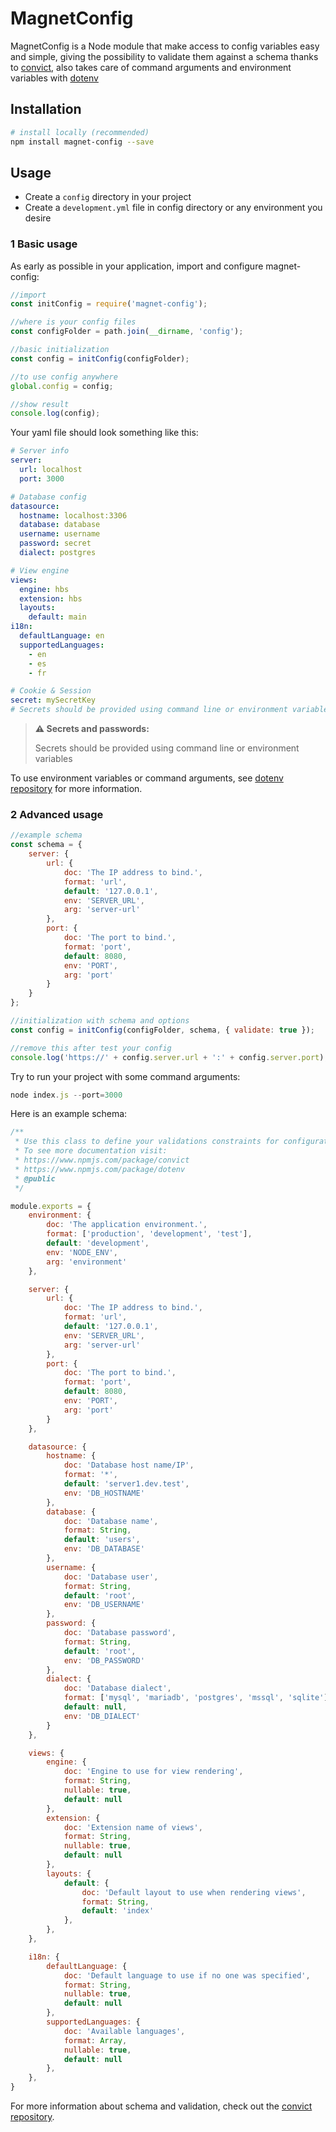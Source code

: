 # MagnetConfig

MagnetConfig is a Node module that make access to config variables easy and simple, 
giving the possibility to validate them against a schema thanks to [convict](https://github.com/mozilla/node-convict),
also takes care of command arguments and environment variables with [dotenv](https://github.com/motdotla/dotenv)

## Installation

```bash
# install locally (recommended)
npm install magnet-config --save
```

## Usage

- Create a `config` directory in your project
- Create a `development.yml` file in config directory or any environment you desire


### 1 Basic usage

As early as possible in your application, import and configure magnet-config:

```javascript
//import
const initConfig = require('magnet-config');

//where is your config files
const configFolder = path.join(__dirname, 'config');

//basic initialization
const config = initConfig(configFolder);

//to use config anywhere
global.config = config;

//show result
console.log(config);
```

Your yaml file should look something like this:
```yaml
# Server info
server:
  url: localhost
  port: 3000

# Database config
datasource:
  hostname: localhost:3306
  database: database
  username: username
  password: secret
  dialect: postgres

# View engine
views:
  engine: hbs
  extension: hbs
  layouts:
    default: main
i18n:
  defaultLanguage: en
  supportedLanguages:
    - en
    - es
    - fr

# Cookie & Session
secret: mySecretKey 
# Secrets should be provided using command line or environment variables
```

> **:warning: Secrets and passwords:**
> 
> Secrets should be provided using command line or environment variables

To use environment variables or command arguments, see [dotenv repository](https://github.com/motdotla/dotenv/blob/master/README.md#usage) for more information.

### 2 Advanced usage

```javascript
//example schema
const schema = {
    server: {
        url: {
            doc: 'The IP address to bind.',
            format: 'url',
            default: '127.0.0.1',
            env: 'SERVER_URL',
            arg: 'server-url'
        },
        port: {
            doc: 'The port to bind.',
            format: 'port',
            default: 8080,
            env: 'PORT',
            arg: 'port'
        }
    }
};

//initialization with schema and options
const config = initConfig(configFolder, schema, { validate: true });

//remove this after test your config
console.log('https://' + config.server.url + ':' + config.server.port);
```

Try to run your project with some command arguments:
```javascript
node index.js --port=3000
```

Here is an example schema:
```javascript
/**
 * Use this class to define your validations constraints for configuration.
 * To see more documentation visit:
 * https://www.npmjs.com/package/convict
 * https://www.npmjs.com/package/dotenv
 * @public
 */

module.exports = {
    environment: {
        doc: 'The application environment.',
        format: ['production', 'development', 'test'],
        default: 'development',
        env: 'NODE_ENV',
        arg: 'environment'
    },

    server: {
        url: {
            doc: 'The IP address to bind.',
            format: 'url',
            default: '127.0.0.1',
            env: 'SERVER_URL',
            arg: 'server-url'
        },
        port: {
            doc: 'The port to bind.',
            format: 'port',
            default: 8080,
            env: 'PORT',
            arg: 'port'
        }
    },

    datasource: {
        hostname: {
            doc: 'Database host name/IP',
            format: '*',
            default: 'server1.dev.test',
            env: 'DB_HOSTNAME'
        },
        database: {
            doc: 'Database name',
            format: String,
            default: 'users',
            env: 'DB_DATABASE'
        },
        username: {
            doc: 'Database user',
            format: String,
            default: 'root',
            env: 'DB_USERNAME'
        },
        password: {
            doc: 'Database password',
            format: String,
            default: 'root',
            env: 'DB_PASSWORD'
        },
        dialect: {
            doc: 'Database dialect',
            format: ['mysql', 'mariadb', 'postgres', 'mssql', 'sqlite'],
            default: null,
            env: 'DB_DIALECT'
        }
    },

    views: {
        engine: {
            doc: 'Engine to use for view rendering',
            format: String,
            nullable: true,
            default: null
        },
        extension: {
            doc: 'Extension name of views',
            format: String,
            nullable: true,
            default: null
        },
        layouts: {
            default: {
                doc: 'Default layout to use when rendering views',
                format: String,
                default: 'index'
            },
        },
    },

    i18n: {
        defaultLanguage: {
            doc: 'Default language to use if no one was specified',
            format: String,
            nullable: true,
            default: null
        },
        supportedLanguages: {
            doc: 'Available languages',
            format: Array,
            nullable: true,
            default: null
        },
    },
}
```

For more information about schema and validation, check out the [convict repository](https://github.com/mozilla/node-convict/tree/master/packages/convict#usage).
